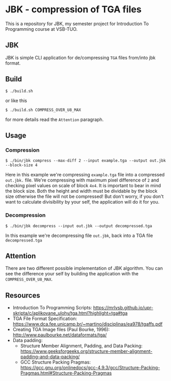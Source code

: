 # JBK - compression of TGA files
This is a repository for JBK, my semester project for Introduction To Programming course at VSB-TUO.

## JBK
JBK is simple CLI application for de/compressing `TGA` files from/into jbk format. 

## Build
```
$ ./build.sh
```
or like this
```
$ ./build.sh COMPRESS_OVER_U8_MAX
```
for more details read the `Attention` paragraph.
## Usage
### Compression
```
$ ./bin/jbk compress --max-diff 2 --input example.tga --output out.jbk --block-size 4
```
Here in this example we're compressing `example.tga` file into a compressed `out.jbk.` file. We're compressing with maximum pixel difference of `2` and checking pixel values on scale of block `4x4`. It is important to bear in mind the block size. Both the height and width must be dividable by the block size otherwise the file will not be compressed! But don't worry, if you don't want to calculate divisibility by your self, the application will do it for you.
### Decompression
```
$ ./bin/jbk decompress --input out.jbk --output decompressed.tga
```
In this example we're decompressing file `out.jbk`, back into a TGA file `decompressed.tga`

## Attention
There are two different possible implementation of JBK algorithm. You can see the difference your self by building the application with the `COMPRESS_OVER_U8_MAX`.

## Resources
* Introduction To Programming Scripts: https://mrlvsb.github.io/upr-skripta/c/aplikovane_ulohy/tga.html?highlight=tga#tga
* TGA File Format Specification: https://www.dca.fee.unicamp.br/~martino/disciplinas/ea978/tgaffs.pdf
* Creating TGA Image files (Paul Bourke, 1996): http://www.paulbourke.net/dataformats/tga/
* Data padding:
  * Structure Member Alignment, Padding, and Data Packing: https://www.geeksforgeeks.org/structure-member-alignment-padding-and-data-packing/
  * GCC Structure Packing Pragmas: https://gcc.gnu.org/onlinedocs/gcc-4.9.3/gcc/Structure-Packing-Pragmas.html#Structure-Packing-Pragmas